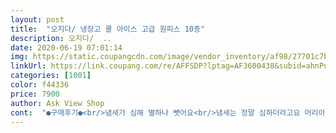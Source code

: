 ```yaml
---
layout: post 
title:  "오지다/ 냉장고 쿨 아이스 고급 원피스 10종" 
description: 오지다/  ..
date: 2020-06-19 07:01:14 
img: https://static.coupangcdn.com/image/vendor_inventory/af98/27701c7b4a3c5e53d2d1816f38ca707d0c6ea0edf86a422a319b705dea5c.jpg 
linkUrl: https://link.coupang.com/re/AFFSDP?lptag=AF3600438&subid=ahnPublicAsk&pageKey=1599783488&itemId=2732775095&vendorItemId=70722897812&traceid=V0-113-a1e0ba4a83566adf 
categories: [1001] 
color: f44336 
price: 7900 
author: Ask View Shop 
cont:  "●구매후기●<br/>냄새가 심해 별하나 뺏어요<br/>냄새는 정말 심하더라고요 머리아프고 토 나올것같고<br/>다른건 다 만족합니다^^<br/>바로 손빨래해서 햇볕에 하루 말렸더니<br/>상의66.<br/>하의77입는데 여유있고 부드러우면서 시원한소재예요<br/>시원한 천이예요 제가 키가 작아 그런지 좀 길이감이 있네요 집에서 시원하게 잘 입을듯 합니다<br/>아주 미미하게 나는 정도로 냄새가 빠졌어요<br/>얼마전에 똑같은 원피스를 8.<br/>900원에 배송료까지 주고사서 재구매하려다 무배에 7.<br/>900원에 구매했는데요 사이즈가 달라서 고민했지만 배송된거보니 사이즈도 똑같아요근데 싸서 그런건지 복불복인건지 냄새가 너무 심해요ㅜㅜ세탁해서 햇빛에 말리고 식초에 밤새두고 말리고 지금은 섬유유연제에 넣어뒀는데 냄새가 사라질지모르겠네요 지금은 차라리 3500원 더주고 첫번째꺼 살걸그랬나 후회중입니다ㅜㅜ잘선택하세요<br/>제가 왠만하면 그냥 그럭저럭 입는편인데<br/>집에서 편하게 입고 있어요<br/>하옇든 참기 힘들어요<br/>" 
---
```

